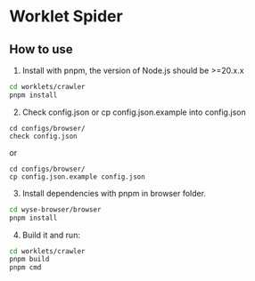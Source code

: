 # Worklet Spider

## How to use

1. Install with pnpm, the version of Node.js should be >=20.x.x

```bash
cd worklets/crawler
pnpm install
```

2. Check config.json or cp config.json.example into config.json

```
cd configs/browser/
check config.json
```

or
```
cd configs/browser/
cp config.json.example config.json
```

3. Install dependencies with pnpm in browser folder.
```bash
cd wyse-browser/browser
pnpm install
```

4. Build it and run:

```bash
cd worklets/crawler
pnpm build
pnpm cmd
```
